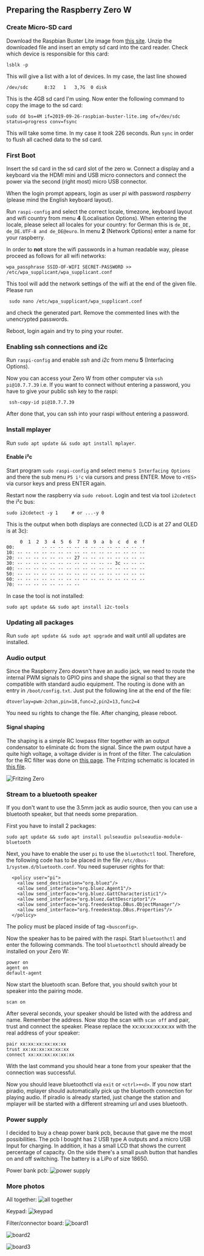 ## Preparing the Raspberry Zero W

### Create Micro-SD card
Download the Raspbian Buster Lite image from [this site](https://www.raspberrypi.org/downloads/raspbian/).
Unzip the downloaded file and insert an empty sd card into the card reader.
Check which device is responsible for this card:

    lsblk -p
    
This will give a list with a lot of devices. In my case, the last line showed

    /dev/sdc      8:32   1   3,7G  0 disk

This is the 4GB sd card I'm using. Now enter the following command to copy the image 
to the sd card:

    sudo dd bs=4M if=2019-09-26-raspbian-buster-lite.img of=/dev/sdc status=progress conv=fsync
    
This will take some time. In my case it took 226 seconds. Run `sync` in order to flush
all cached data to the sd card.

### First Boot
Insert the sd card in the sd card slot of the zero w. Connect a display and a keyboard
via the HDMI mini and USB micro connectors and connect the power via the second (right most) 
micro USB connector.

When the login prompt appears, login as user *pi* with password *raspberry* (please mind the English 
keyboard layout).

Run `raspi-config` and select the correct locale, timezone, keyboard layout and wifi country from
menu **4** (Localisation Options). When entering the locale, please select all locales for your country: for German this 
is `de_DE, de_DE.UTF-8 and de_DE@euro`. In menu **2** (Network Options) enter a name for your raspberry.

In order to **not** store the wifi passwords in a human readable way, please proceed as follows
for all wifi networks:

    wpa_passphrase SSID-OF-WIFI SECRET-PASSWORD >> /etc/wpa_supplicant/wpa_supplicant.conf

This tool will add the network settings of the wifi at the end of the given file. Please run

     sudo nano /etc/wpa_supplicant/wpa_supplicant.conf
     
and check the generated part. Remove the commented lines with the unencrypted passwords.

Reboot, login again and try to ping your router.

### Enabling ssh connections and i2c 
Run `raspi-config` and enable *ssh* and *i2c* from menu **5** (Interfacing Options).

Now you can access your Zero W from other computer via `ssh pi@10.7.7.39` i.e. If you want to connect
without entering a password, you have to give your public ssh key to the raspi:

     ssh-copy-id pi@10.7.7.39
     
After done that, you can ssh into your raspi without entering a password.

### Install mplayer
Run `sudo apt update && sudo apt install mplayer`.

#### Enable i²c
Start program `sudo raspi-config` and select menu `5 Interfacing Options` and there the sub menu
`P5 i²c` via cursors and press ENTER. Move to `<YES>` via cursor keys and press ENTER again.

Restart now the raspberry via `sudo reboot`.
Login and test via tool `i2cdetect` the i²c bus:

    sudo i2cdetect -y 1     # or ...-y 0
    
This is the output when both displays are connected (LCD is at 27 and OLED is at 3c):

         0  1  2  3  4  5  6  7  8  9  a  b  c  d  e  f
    00:          -- -- -- -- -- -- -- -- -- -- -- -- -- 
    10: -- -- -- -- -- -- -- -- -- -- -- -- -- -- -- -- 
    20: -- -- -- -- -- -- -- 27 -- -- -- -- -- -- -- -- 
    30: -- -- -- -- -- -- -- -- -- -- -- -- 3c -- -- -- 
    40: -- -- -- -- -- -- -- -- -- -- -- -- -- -- -- -- 
    50: -- -- -- -- -- -- -- -- -- -- -- -- -- -- -- -- 
    60: -- -- -- -- -- -- -- -- -- -- -- -- -- -- -- -- 
    70: -- -- -- -- -- -- -- --                         

In case the tool is not installed:

    sudo apt update && sudo apt install i2c-tools

### Updating all packages
Run `sudo apt update && sudo apt upgrade` and wait until all updates are installed.

### Audio output
Since the Raspberry Zero dowsn't have an audio jack, we need to route the internal
PWM signals to GPIO pins and shape the signal so that they are compatible with standard
audio equipment. The routing is done with an entry in `/boot/config.txt`. Just put the 
following line at the end of the file:

    dtoverlay=pwm-2chan,pin=18,func=2,pin2=13,func2=4

You need su rights to change the file. After changing, please reboot.

#### Signal shaping
The shaping is a simple RC lowpass filter together with an output condensator to eliminate
dc from the signal. Since the pwm output have a quite high voltage, a voltage divider is
in front of the filter. The calculation for the RC filter was done on [this page](https://electronicbase.net/de/tiefpass-berechnen/#passiver-tiefpass-1-ordnung).
The Fritzing schematic is located in [this file](https://github.com/aluedtke7/piradio/blob/master/doc/RaspiZero.fzz).

![Fritzing Zero](schematic_zero.png)

### Stream to a bluetooth speaker
If you don't want to use the 3.5mm jack as audio source, then you can use a bluetooth speaker, but
that needs some preparation.

First you have to install 2 packages:

    sudo apt update && sudo apt install pulseaudio pulseaudio-module-bluetooth
    
Next, you have to enable the user `pi` to use the `bluetothctl` tool. Therefore, the following
code has to be placed in the file `/etc/dbus-1/system.d/bluetooth.conf`. You need superuser rights
for that:
````
  <policy user="pi">
    <allow send_destination="org.bluez"/>
    <allow send_interface="org.bluez.Agent1"/>
    <allow send_interface="org.bluez.GattCharacteristic1"/>
    <allow send_interface="org.bluez.GattDescriptor1"/>
    <allow send_interface="org.freedesktop.DBus.ObjectManager"/>
    <allow send_interface="org.freedesktop.DBus.Properties"/>
  </policy>
````
The policy must be placed inside of tag `<busconfig>`.

Now the speaker has to be paired with the raspi. Start `bluetoothctl` and enter the following
commands. The tool `bluetoothctl` should already be installed on your Zero W:

    power on
    agent on
    default-agent

Now start the bluetooth scan. Before that, you should switch your bt speaker into the pairing mode.

    scan on
    
After several seconds, your speaker should be listed with the address and name. Remember the address.
Now stop the scan with `scan off` and pair, trust and connect the speaker. Please replace the
xx:xx:xx:xx:xx:xx with the real address of your speaker:

    pair xx:xx:xx:xx:xx:xx
    trust xx:xx:xx:xx:xx:xx
    connect xx:xx:xx:xx:xx:xx
    
With the last command you should hear a tone from your speaker that the connection was successful.

Now you should leave bluetoothctl via `exit` or `<ctrl>+<d>`. If you now start piradio, mplayer should
automatically pick up the bluetooth connection for playing audio. If piradio is already started,
just change the station and mplayer will be started with a different streaming url and uses bluetooth.
    
### Power supply
I decided to buy a cheap power bank pcb, because that gave me the most possibilities. The pcb I bought has
2 USB type A outputs and a micro USB Input for charging. In addition, it has a small LCD that shows
the current percentage of capacity. On the side there's a small push button that handles on and off
switching. The battery is a LiPo of size 18650.

Power bank pcb:
![power supply](zero_w_psu.png)

### More photos
All together:
![all together](zero_w_overview.png)

Keypad:
![keypad](zero_w_keypad.png)

Filter/connector board:
![board1](zero_w_filter.png)

![board2](zero_w_filter_solder.png)

![board3](zero_w_sandwich.png)
